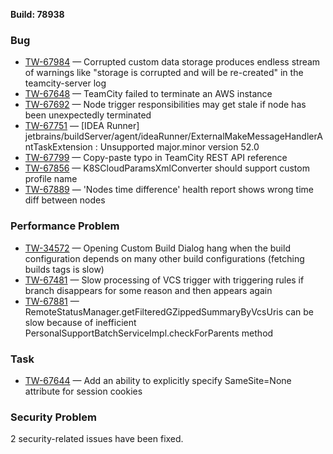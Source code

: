 [//]: # (title: TeamCity 2020.1.5 Release Notes)
[//]: # (auxiliary-id: TeamCity 2020.1.5 Release Notes)


__Build: 78938__

### Bug

* [TW-67984](https://youtrack.jetbrains.com/issue/TW-67984) — Corrupted custom data storage produces endless stream of warnings like "storage is corrupted and will be re-created" in the teamcity-server log
* [TW-67648](https://youtrack.jetbrains.com/issue/TW-67648) — TeamCity failed to terminate an AWS instance
* [TW-67692](https://youtrack.jetbrains.com/issue/TW-67692) — Node trigger responsibilities may get stale if node has been unexpectedly terminated
* [TW-67751](https://youtrack.jetbrains.com/issue/TW-67751) — \[IDEA Runner] jetbrains/buildServer/agent/ideaRunner/ExternalMakeMessageHandlerAntTaskExtension : Unsupported major.minor version 52.0
* [TW-67799](https://youtrack.jetbrains.com/issue/TW-67799) — Copy-paste typo in TeamCity REST API reference
* [TW-67856](https://youtrack.jetbrains.com/issue/TW-67856) — K8SCloudParamsXmlConverter should support custom profile name
* [TW-67889](https://youtrack.jetbrains.com/issue/TW-67889) — 'Nodes time difference' health report shows wrong time diff between nodes

### Performance Problem

* [TW-34572](https://youtrack.jetbrains.com/issue/TW-34572) — Opening Custom Build Dialog hang when the build configuration depends on many other build configurations (fetching builds tags is slow)
* [TW-67481](https://youtrack.jetbrains.com/issue/TW-67481) — Slow processing of VCS trigger with triggering rules if branch disappears for some reason and then appears again
* [TW-67881](https://youtrack.jetbrains.com/issue/TW-67881) — RemoteStatusManager.getFilteredGZippedSummaryByVcsUris can be slow because of inefficient PersonalSupportBatchServiceImpl.checkForParents method



### Task

* [TW-67644](https://youtrack.jetbrains.com/issue/TW-67644) — Add an ability to explicitly specify SameSite=None attribute for session cookies




### Security Problem

2 security-related issues have been fixed.